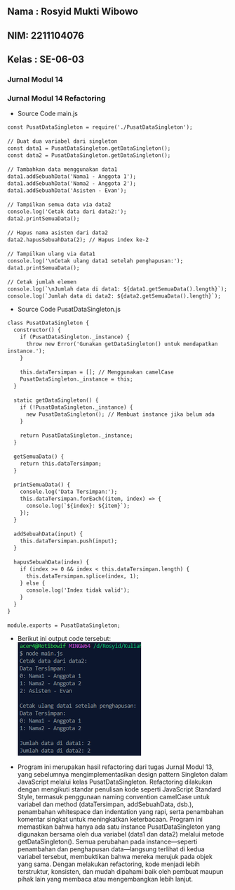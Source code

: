 <h2>Nama : Rosyid Mukti Wibowo</h2>
<h2>NIM: 2211104076</h2>
<h2>Kelas : SE-06-03</h2>

<h3>Jurnal Modul 14</h3>

### Jurnal Modul 14 Refactoring
- Source Code main.js
```
const PusatDataSingleton = require('./PusatDataSingleton');

// Buat dua variabel dari singleton
const data1 = PusatDataSingleton.getDataSingleton();
const data2 = PusatDataSingleton.getDataSingleton();

// Tambahkan data menggunakan data1
data1.addSebuahData('Nama1 - Anggota 1');
data1.addSebuahData('Nama2 - Anggota 2');
data1.addSebuahData('Asisten - Evan');

// Tampilkan semua data via data2
console.log('Cetak data dari data2:');
data2.printSemuaData();

// Hapus nama asisten dari data2
data2.hapusSebuahData(2); // Hapus index ke-2

// Tampilkan ulang via data1
console.log('\nCetak ulang data1 setelah penghapusan:');
data1.printSemuaData();

// Cetak jumlah elemen
console.log(`\nJumlah data di data1: ${data1.getSemuaData().length}`);
console.log(`Jumlah data di data2: ${data2.getSemuaData().length}`);
```

- Source Code PusatDataSingleton.js
```
class PusatDataSingleton {
  constructor() {
    if (PusatDataSingleton._instance) {
      throw new Error('Gunakan getDataSingleton() untuk mendapatkan instance.');
    }

    this.dataTersimpan = []; // Menggunakan camelCase
    PusatDataSingleton._instance = this;
  }

  static getDataSingleton() {
    if (!PusatDataSingleton._instance) {
      new PusatDataSingleton(); // Membuat instance jika belum ada
    }

    return PusatDataSingleton._instance;
  }

  getSemuaData() {
    return this.dataTersimpan;
  }

  printSemuaData() {
    console.log('Data Tersimpan:');
    this.dataTersimpan.forEach((item, index) => {
      console.log(`${index}: ${item}`);
    });
  }

  addSebuahData(input) {
    this.dataTersimpan.push(input);
  }

  hapusSebuahData(index) {
    if (index >= 0 && index < this.dataTersimpan.length) {
      this.dataTersimpan.splice(index, 1);
    } else {
      console.log('Index tidak valid');
    }
  }
}

module.exports = PusatDataSingleton;
```

- Berikut ini output code tersebut: <br>
![Output TP](TP.png)

- Program ini merupakan hasil refactoring dari tugas Jurnal Modul 13, yang sebelumnya mengimplementasikan design pattern Singleton dalam JavaScript melalui kelas PusatDataSingleton. Refactoring dilakukan dengan mengikuti standar penulisan kode seperti JavaScript Standard Style, termasuk penggunaan naming convention camelCase untuk variabel dan method (dataTersimpan, addSebuahData, dsb.), penambahan whitespace dan indentation yang rapi, serta penambahan komentar singkat untuk meningkatkan keterbacaan. Program ini memastikan bahwa hanya ada satu instance PusatDataSingleton yang digunakan bersama oleh dua variabel (data1 dan data2) melalui metode getDataSingleton(). Semua perubahan pada instance—seperti penambahan dan penghapusan data—langsung terlihat di kedua variabel tersebut, membuktikan bahwa mereka merujuk pada objek yang sama. Dengan melakukan refactoring, kode menjadi lebih terstruktur, konsisten, dan mudah dipahami baik oleh pembuat maupun pihak lain yang membaca atau mengembangkan lebih lanjut.